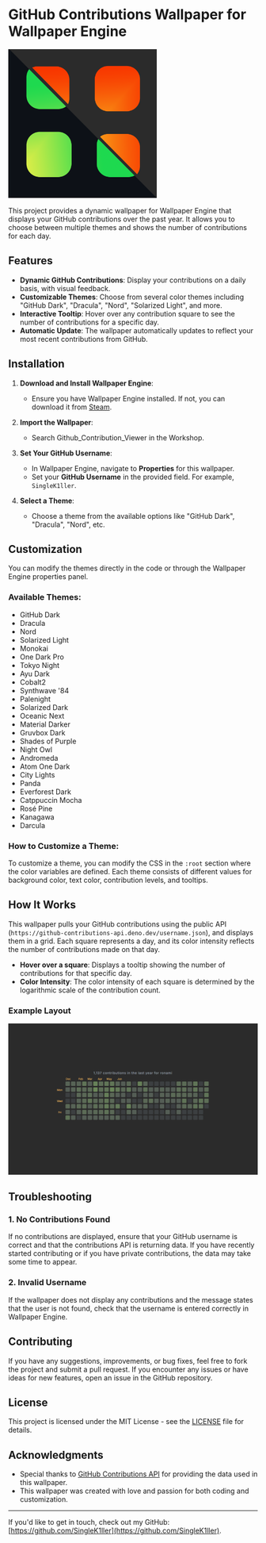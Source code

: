 # GitHub Contributions Wallpaper for Wallpaper Engine
<img src="live-commit.png" 
     width="300" 
     height="300" />

This project provides a dynamic wallpaper for Wallpaper Engine that displays your GitHub contributions over the past year. It allows you to choose between multiple themes and shows the number of contributions for each day.

## Features

- **Dynamic GitHub Contributions**: Display your contributions on a daily basis, with visual feedback.
- **Customizable Themes**: Choose from several color themes including "GitHub Dark", "Dracula", "Nord", "Solarized Light", and more.
- **Interactive Tooltip**: Hover over any contribution square to see the number of contributions for a specific day.
- **Automatic Update**: The wallpaper automatically updates to reflect your most recent contributions from GitHub.

## Installation

1. **Download and Install Wallpaper Engine**:
   - Ensure you have Wallpaper Engine installed. If not, you can download it from [Steam](https://store.steampowered.com/app/431960/Wallpaper_Engine/).

2. **Import the Wallpaper**:
   - Search Github_Contribution_Viewer in the Workshop.

3. **Set Your GitHub Username**:
   - In Wallpaper Engine, navigate to **Properties** for this wallpaper.
   - Set your **GitHub Username** in the provided field. For example, `SingleK1ller`.

4. **Select a Theme**:
   - Choose a theme from the available options like "GitHub Dark", "Dracula", "Nord", etc.

## Customization

You can modify the themes directly in the code or through the Wallpaper Engine properties panel.

### Available Themes:

- GitHub Dark
- Dracula
- Nord
- Solarized Light
- Monokai
- One Dark Pro
- Tokyo Night
- Ayu Dark
- Cobalt2
- Synthwave '84
- Palenight
- Solarized Dark
- Oceanic Next
- Material Darker
- Gruvbox Dark
- Shades of Purple
- Night Owl
- Andromeda
- Atom One Dark
- City Lights
- Panda
- Everforest Dark
- Catppuccin Mocha
- Rosé Pine
- Kanagawa
- Darcula

### How to Customize a Theme:

To customize a theme, you can modify the CSS in the `:root` section where the color variables are defined. Each theme consists of different values for background color, text color, contribution levels, and tooltips.

## How It Works

This wallpaper pulls your GitHub contributions using the public API (`https://github-contributions-api.deno.dev/username.json`), and displays them in a grid. Each square represents a day, and its color intensity reflects the number of contributions made on that day.

- **Hover over a square**: Displays a tooltip showing the number of contributions for that specific day.
- **Color Intensity**: The color intensity of each square is determined by the logarithmic scale of the contribution count.

### Example Layout

![Example Layout](Screenshot_11.png)

## Troubleshooting

### 1. No Contributions Found
If no contributions are displayed, ensure that your GitHub username is correct and that the contributions API is returning data. If you have recently started contributing or if you have private contributions, the data may take some time to appear.

### 2. Invalid Username
If the wallpaper does not display any contributions and the message states that the user is not found, check that the username is entered correctly in Wallpaper Engine.

## Contributing

If you have any suggestions, improvements, or bug fixes, feel free to fork the project and submit a pull request. If you encounter any issues or have ideas for new features, open an issue in the GitHub repository.

## License

This project is licensed under the MIT License - see the [LICENSE](LICENSE) file for details.

## Acknowledgments

- Special thanks to [GitHub Contributions API](https://github.com/SingleK1ller/github-contributions-api) for providing the data used in this wallpaper.
- This wallpaper was created with love and passion for both coding and customization.

---

If you'd like to get in touch, check out my GitHub: [https://github.com/SingleK1ller](https://github.com/SingleK1ller).


